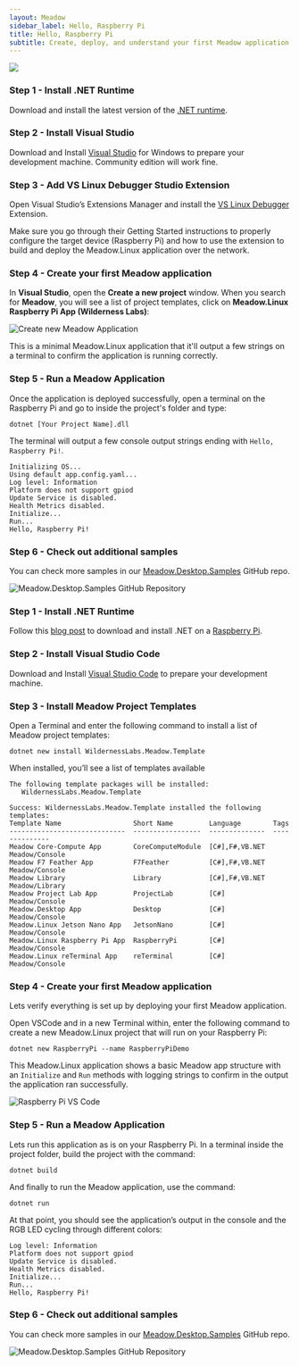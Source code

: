 ```yaml
---
layout: Meadow
sidebar_label: Hello, Raspberry Pi
title: Hello, Raspberry Pi
subtitle: Create, deploy, and understand your first Meadow application.
---
```


![](wildernesslabs_raspberry_pi_getting_started.jpg)

<Tabs groupId="ide">
  <TabItem value="visualstudio2022" label="Visual Studio 2022" default>

### Step 1 - Install .NET Runtime

Download and install the latest version of the [.NET runtime](https://dotnet.microsoft.com/en-us/download).

### Step 2 - Install Visual Studio

Download and Install [Visual Studio](https://visualstudio.microsoft.com/) for Windows to prepare your development machine. Community edition will work fine.

### Step 3 - Add VS Linux Debugger Studio Extension

Open Visual Studio’s Extensions Manager and install the [VS Linux Debugger](https://marketplace.visualstudio.com/items?itemName=SuessLabs.VSLinuxDebugger) Extension.

Make sure you go through their Getting Started instructions to properly configure the target device (Raspberry Pi) and how to use the extension to build and deploy the Meadow.Linux application over the network.

### Step 4 - Create your first Meadow application

In **Visual Studio**, open the **Create a new project** window. When you search for **Meadow**, you will see a list of project templates, click on **Meadow.Linux Raspberry Pi App (Wilderness Labs)**:

![Create new Meadow Application](../../Common_Assets/wildernesslabs_meadow_projects.png)

This is a minimal Meadow.Linux application that it'll output a few strings on a terminal to confirm the application is running correctly.

### Step 5 - Run a Meadow Application

Once the application is deployed successfully, open a terminal on the Raspberry Pi and go to inside the project's folder and type:

```console
dotnet [Your Project Name].dll
```

The terminal will output a few console output strings ending with `Hello, Raspberry Pi!`.

```console
Initializing OS... 
Using default app.config.yaml...
Log level: Information
Platform does not support gpiod
Update Service is disabled.
Health Metrics disabled.
Initialize...
Run...
Hello, Raspberry Pi!
```

### Step 6 - Check out additional samples

You can check more samples in our [Meadow.Desktop.Samples](https://github.com/WildernessLabs/Meadow.Desktop.Samples) GitHub repo.

![Meadow.Desktop.Samples GitHub Repository](../../Common_Assets/wildernesslabs-meadow-desktop-samples.jpg)

  </TabItem>
  <TabItem value="visualstudiocode" label="Visual Studio Code">

### Step 1 - Install .NET Runtime

Follow this [blog post](https://www.petecodes.co.uk/install-and-use-microsoft-dot-net-8-with-the-raspberry-pi/) to download and install .NET on a [Raspberry Pi](https://www.raspberrypi.com/).

### Step 2 - Install Visual Studio Code

Download and Install [Visual Studio Code](https://visualstudio.microsoft.com/) to prepare your development machine.

### Step 3 - Install Meadow Project Templates

Open a Terminal and enter the following command to install a list of Meadow project templates:

```console
dotnet new install WildernessLabs.Meadow.Template
```

When installed, you’ll see a list of templates available

```console
The following template packages will be installed:
   WildernessLabs.Meadow.Template

Success: WildernessLabs.Meadow.Template installed the following templates:
Template Name                  Short Name         Language        Tags
-----------------------------  -----------------  --------------  --------------
Meadow Core-Compute App        CoreComputeModule  [C#],F#,VB.NET  Meadow/Console
Meadow F7 Feather App          F7Feather          [C#],F#,VB.NET  Meadow/Console
Meadow Library                 Library            [C#],F#,VB.NET  Meadow/Library
Meadow Project Lab App         ProjectLab         [C#]            Meadow/Console
Meadow.Desktop App             Desktop            [C#]            Meadow/Console
Meadow.Linux Jetson Nano App   JetsonNano         [C#]            Meadow/Console
Meadow.Linux Raspberry Pi App  RaspberryPi        [C#]            Meadow/Console
Meadow.Linux reTerminal App    reTerminal         [C#]            Meadow/Console
```

### Step 4 - Create your first Meadow application

Lets verify everything is set up by deploying your first Meadow application. 

Open VSCode and in a new Terminal within, enter the following command to create a new Meadow.Linux project that will run on your Raspberry Pi:

```console
dotnet new RaspberryPi --name RaspberryPiDemo
```

This Meadow.Linux application shows a basic Meadow app structure with an `Initialize` and `Run` methods with logging strings to confirm in the output the application ran successfully.

![Raspberry Pi VS Code](wildernesslabs_raspberry_pi_vscode.png)

### Step 5 - Run a Meadow Application

Lets run this application as is on your Raspberry Pi. In a terminal inside the project folder, build the project with the command:

```console
dotnet build
```

And finally to run the Meadow application, use the command:

```console
dotnet run
```

At that point, you should see the application’s output in the console and the RGB LED cycling through different colors:

```console
Log level: Information
Platform does not support gpiod
Update Service is disabled.
Health Metrics disabled.
Initialize...
Run...
Hello, Raspberry Pi!
```

### Step 6 - Check out additional samples

You can check more samples in our [Meadow.Desktop.Samples](https://github.com/WildernessLabs/Meadow.Desktop.Samples) GitHub repo.

![Meadow.Desktop.Samples GitHub Repository](../../Common_Assets/wildernesslabs-meadow-desktop-samples.jpg)

  </TabItem>
</Tabs>